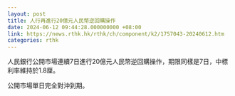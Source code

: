 ```yaml
---
layout: post
title: 人行再進行20億元人民幣逆回購操作
date: 2024-06-12 09:44:28.000000000 +08:00
link: https://news.rthk.hk/rthk/ch/component/k2/1757043-20240612.htm
categories: rthk
---
```


人民銀行公開市場連續7日進行20億元人民幣逆回購操作，期限同樣是7日，中標利率維持於1.8厘。

公開市場單日完全對沖到期。
